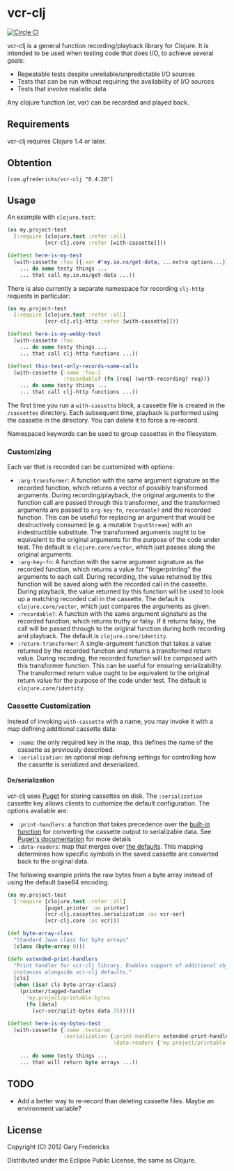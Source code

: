 # vcr-clj

[![Circle CI](https://circleci.com/gh/gfredericks/vcr-clj.svg?style=svg)](https://circleci.com/gh/gfredericks/vcr-clj)

vcr-clj is a general function recording/playback library for Clojure. It is
intended to be used when testing code that does I/O, to achieve several goals:

- Repeatable tests despite unreliable/unpredictable I/O sources
- Tests that can be run without requiring the availability of I/O sources
- Tests that involve realistic data

Any clojure function (er, var) can be recorded and played back.

## Requirements

vcr-clj requires Clojure 1.4 or later.

## Obtention

`[com.gfredericks/vcr-clj "0.4.20"]`

## Usage

An example with `clojure.test`:

``` clojure
(ns my.project-test
  (:require [clojure.test :refer :all]
            [vcr-clj.core :refer [with-cassette]]))

(deftest here-is-my-test
  (with-cassette :foo [{:var #'my.io.ns/get-data, ...extra options...}]
    ... do some testy things ...
    ... that call my.io.ns/get-data ...))

```

There is also currently a separate namespace for recording `clj-http` requests
in particular:

``` clojure
(ns my.project-test
  (:require [clojure.test :refer :all]
            [vcr-clj.clj-http :refer [with-cassette]]))

(deftest here-is-my-webby-test
  (with-cassette :foo
    ... do some testy things ...
    ... that call clj-http functions ...))

(deftest this-test-only-records-some-calls
  (with-cassette {:name :foo-2
                  :recordable? (fn [req] (worth-recording? req))}
    ... do some testy things ...
    ... that call clj-http functions ...))

```

The first time you run a `with-cassette` block, a cassette file is
created in the `/cassettes` directory. Each subsequent time, playback
is performed using the cassette in the directory. You can delete it to
force a re-record.

Namespaced keywords can be used to group cassettes in the filesystem.

### Customizing

Each var that is recorded can be customized with options:

- `:arg-transformer`: A function with the same argument signature as the
  recorded function, which returns a vector of possibly transformed arguments.
  During recording/playback, the original arguments to the function call are
  passed through this transformer, and the transformed arguments are passed to
  `arg-key-fn`, `recordable?` and the recorded function. This can be useful for
  replacing an argument that would be destructively consumed (e.g. a mutable
  `InputStream`) with an indestructible substitute. The transformed arguments
  ought to be equivalent to the original arguments for the purpose of the code
  under test.  The default is `clojure.core/vector`, which just passes along
  the original arguments.
- `:arg-key-fn`: A function with the same argument signature as the recorded
  function, which returns a value for "fingerprinting" the arguments to each
  call. During recording, the value returned by this function will be saved
  along with the recorded call in the cassette. During playback, the value
  returned by this function will be used to look up a matching recorded call in
  the cassette.  The default is `clojure.core/vector`, which just compares the
  arguments as given.
- `:recordable?`: A function with the same argument signature as the recorded
  function, which returns truthy or falsy. If it returns falsy, the call will
  be passed through to the original function during both recording and
  playback. The default is `clojure.core/identity`.
- `:return-transformer`: A single-argument function that takes a value returned
  by the recorded function and returns a transformed return value. During
  recording, the recorded function will be composed with this transformer
  function. This can be useful for ensuring serializability. The transformed
  return value ought to be equivalent to the original return value for the
  purpose of the code under test. The default is `clojure.core/identity`.

### Cassette Customization

Instead of invoking `with-cassette` with a name, you may invoke it with a map
defining additional cassette data:

- `:name`: the only required key in the map, this defines the name of the
cassette as previously described.
- `:serialization`: an optional map defining settings for controlling how
the cassette is serialized and deserialized.

#### De/serialization

vcr-clj uses [Puget](https://github.com/greglook/puget) for storing cassettes
on disk. The `:serialization` cassette key allows clients to customize the
default configuration. The options available are:

- `:print-handlers`: a function that takes precedence over the
[built-in function](https://github.com/gfredericks/vcr-clj/blob/e8efe21de72e001e846aacd241f8ae2aaacb4f55/src/vcr_clj/cassettes/serialization.clj#L101)
for converting the cassette output to serializable data. See
[Puget's documentation](https://github.com/greglook/puget#type-extensions) for
more details
- `:data-readers`: map that merges over
[the defaults](https://github.com/gfredericks/vcr-clj/blob/e8efe21de72e001e846aacd241f8ae2aaacb4f55/src/vcr_clj/cassettes/serialization.clj#L96).
This mapping determines how specific symbols in the saved cassette are
converted back to the original data.

The following example prints the raw bytes from a byte array instead of
using the default base64 encoding.

``` clojure
(ns my.project-test
  (:require [clojure.test :refer :all]
            [puget.printer :as printer]
            [vcr-clj.cassettes.serialization :as vcr-ser]
            [vcr-clj.core :as vcr]))

(def byte-array-class
  "Standard Java class for byte arrays"
  (class (byte-array 0)))

(defn extended-print-handlers
  "Print handler for vcr-clj library. Enables support of additional object
  instances alongside vcr-clj defaults."
  [cls]
  (when (isa? cls byte-array-class)
    (printer/tagged-handler
      'my.project/printable-bytes
      (fn [data]
        (vcr-ser/split-bytes data 75)))))

(deftest here-is-my-bytes-test
  (with-cassette {:name :testaroo
                  :serialization {:print-handlers extended-print-handlers
                                  :data-readers {'my.project/printable-bytes (comp (fn [string] (.getBytes string))
                                                                                   vcr-ser/maybe-join)}}}
    ... do some testy things ...
    ... that will return byte arrays ...))
```

## TODO

* Add a better way to re-record than deleting cassette files.
  Maybe an environment variable?

## License

Copyright (C) 2012 Gary Fredericks

Distributed under the Eclipse Public License, the same as Clojure.
